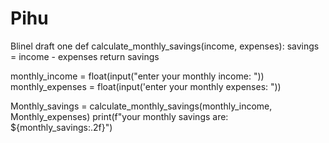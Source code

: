 # Pihu
Blinel draft one
def calculate_monthly_savings(income, expenses):
savings = income - expenses
return savings

monthly_income = float(input("enter your monthly income: "))
monthly_expenses = float(input('enter your monthly expenses: "))

Monthly_savings = calculate_monthly_savings(monthly_income, Monthly_expenses)
print(f"your monthly savings are: ${monthly_savings:.2f}")
